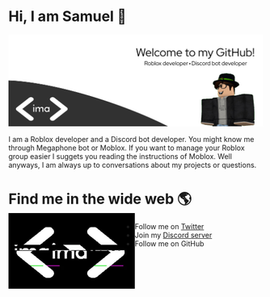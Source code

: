 # Hi, I am Samuel 👋

<img src="https://github.com/imacodr/imacodr/blob/master/welcome.png" alt="the banner for imacodr">

I am a Roblox developer and a Discord bot developer. You might know me through Megaphone bot or Moblox. If you want to manage your Roblox group easier I suggets you reading the instructions of Moblox. Well anyways, I am always up to conversations about my projects or questions.

# Find me in the wide web 🌎 <img align="left" width="250" height="150" src="https://github.com/imacodr/imacodr/blob/master/gif.gif"></a>
    
   - Follow me on [Twitter](https://twitter.com/imacodr)
   - Join my [Discord server](https://discord.gg/SYtrv9m)
   - Follow me on GitHub




